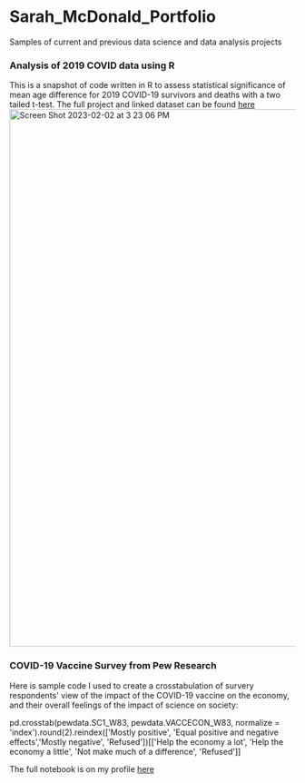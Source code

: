 # Sarah_McDonald_Portfolio
Samples of current and previous data science and data analysis projects

### Analysis of 2019 COVID data using R
This is a snapshot of code written in R to assess statistical significance of mean age difference for 2019 COVID-19 survivors and deaths with a two tailed t-test. The full project and linked dataset can be found [here](https://spmcdonald1997.github.io/R_Project/)
<img width="947" alt="Screen Shot 2023-02-02 at 3 23 06 PM" src="https://user-images.githubusercontent.com/119249664/216473752-1fbfd71d-1ca9-45d2-9429-8b3695d97651.png">


### COVID-19 Vaccine Survey from Pew Research
Here is sample code I used to create a crosstabulation of survery respondents' view of the impact of the COVID-19 vaccine on the economy, and their overall feelings of the impact of science on society: 

pd.crosstab(pewdata.SC1_W83, pewdata.VACCECON_W83, normalize = 'index').round(2).reindex(['Mostly positive', 'Equal positive and negative effects','Mostly negative', 'Refused'])[['Help the economy a lot', 'Help the economy a little', 'Not make much of a difference', 'Refused']]

The full notebook is on my profile [here](https://github.com/spmcdonald1997/COVID-19-Vaccine-Analysis---Pew-Research/blob/main/Americans'%20view%20on%20COVID-19%20Vaccine%20Impact%20on%20U.S.%20Economy.ipynb)
